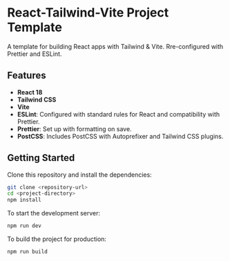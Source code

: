 # React-Tailwind-Vite Project Template

A template for building React apps with Tailwind & Vite. Rre-configured with Prettier and ESLint.

## Features

- **React 18**
- **Tailwind CSS**
- **Vite**
- **ESLint**: Configured with standard rules for React and compatibility with Prettier.
- **Prettier**: Set up with formatting on save.
- **PostCSS**: Includes PostCSS with Autoprefixer and Tailwind CSS plugins.

## Getting Started

Clone this repository and install the dependencies:

```bash
git clone <repository-url>
cd <project-directory>
npm install
```

To start the development server:

```bash
npm run dev
```

To build the project for production:

```bash
npm run build
```
